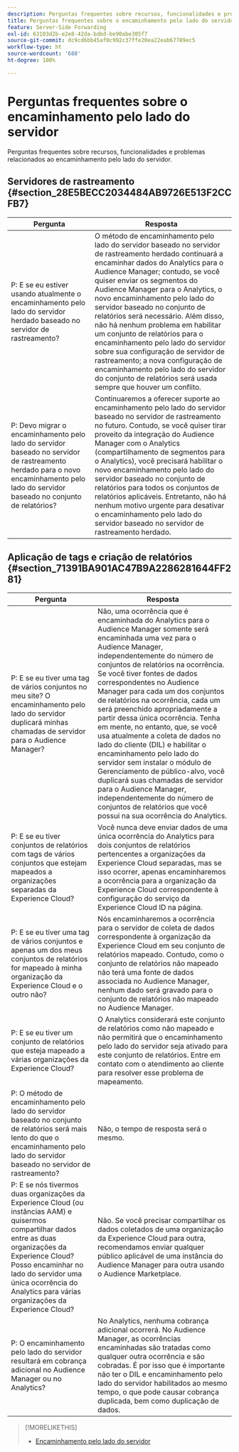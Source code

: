 ```yaml
---
description: Perguntas frequentes sobre recursos, funcionalidades e problemas relacionados ao encaminhamento pelo lado do servidor.
title: Perguntas frequentes sobre o encaminhamento pelo lado do servidor
feature: Server-Side Forwarding
exl-id: 63103d2b-e2e8-42da-bdbd-be90abe305f7
source-git-commit: dc9cd6bb45af0c992c37ffe20ea22eab67789ec5
workflow-type: ht
source-wordcount: '688'
ht-degree: 100%

---
```


# Perguntas frequentes sobre o encaminhamento pelo lado do servidor

Perguntas frequentes sobre recursos, funcionalidades e problemas relacionados ao encaminhamento pelo lado do servidor.

## Servidores de rastreamento {#section_28E5BECC2034484AB9726E513F2CCFB7}

| Pergunta | Resposta |
|--- |--- |
| P: E se eu estiver usando atualmente o encaminhamento pelo lado do servidor herdado baseado no servidor de rastreamento? | O método de encaminhamento pelo lado do servidor baseado no servidor de rastreamento herdado continuará a encaminhar dados do Analytics para o Audience Manager; contudo, se você quiser enviar os segmentos do Audience Manager para o Analytics, o novo encaminhamento pelo lado do servidor baseado no conjunto de relatórios será necessário. Além disso, não há nenhum problema em habilitar um conjunto de relatórios para o encaminhamento pelo lado do servidor sobre sua configuração de servidor de rastreamento; a nova configuração de encaminhamento pelo lado do servidor do conjunto de relatórios será usada sempre que houver um conflito. |
| P: Devo migrar o encaminhamento pelo lado do servidor baseado no servidor de rastreamento herdado para o novo encaminhamento pelo lado do servidor baseado no conjunto de relatórios? | Continuaremos a oferecer suporte ao encaminhamento pelo lado do servidor baseado no servidor de rastreamento no futuro. Contudo, se você quiser tirar proveito da integração do Audience Manager com o Analytics (compartilhamento de segmentos para o Analytics), você precisará habilitar o novo encaminhamento pelo lado do servidor baseado no conjunto de relatórios para todos os conjuntos de relatórios aplicáveis. Entretanto, não há nenhum motivo urgente para desativar o encaminhamento pelo lado do servidor baseado no servidor de rastreamento herdado. |

## Aplicação de tags e criação de relatórios {#section_71391BA901AC47B9A2286281644FF281}

| Pergunta | Resposta |
|--- |--- |
| P: E se eu tiver uma tag de vários conjuntos no meu site? O encaminhamento pelo lado do servidor duplicará minhas chamadas de servidor para o Audience Manager? | Não, uma ocorrência que é encaminhada do Analytics para o Audience Manager somente será encaminhada uma vez para o Audience Manager, independentemente do número de conjuntos de relatórios na ocorrência. Se você tiver fontes de dados correspondentes no Audience Manager para cada um dos conjuntos de relatórios na ocorrência, cada um será preenchido apropriadamente a partir dessa única ocorrência.  Tenha em mente, no entanto, que, se você usa atualmente a coleta de dados no lado do cliente (DIL) e habilitar o encaminhamento pelo lado do servidor sem instalar o módulo de Gerenciamento de público-alvo, você duplicará suas chamadas de servidor para o Audience Manager, independentemente do número de conjuntos de relatórios que você possui na sua ocorrência do Analytics. |
| P: E se eu tiver conjuntos de relatórios com tags de vários conjuntos que estejam mapeados a organizações separadas da Experience Cloud? | Você nunca deve enviar dados de uma única ocorrência do Analytics para dois conjuntos de relatórios pertencentes a organizações da Experience Cloud separadas, mas se isso ocorrer, apenas encaminharemos a ocorrência para a organização da Experience Cloud correspondente à configuração do serviço da Experience Cloud ID na página. |
| P: E se eu tiver uma tag de vários conjuntos e apenas um dos meus conjuntos de relatórios for mapeado à minha organização da Experience Cloud e o outro não? | Nós encaminharemos a ocorrência para o servidor de coleta de dados correspondente à organização da Experience Cloud em seu conjunto de relatórios mapeado. Contudo, como o conjunto de relatórios não mapeado não terá uma fonte de dados associada no Audience Manager, nenhum dado será gravado para o conjunto de relatórios não mapeado no Audience Manager. |
| P: E se eu tiver um conjunto de relatórios que esteja mapeado a várias organizações da Experience Cloud? | O Analytics considerará este conjunto de relatórios como não mapeado e não permitirá que o encaminhamento pelo lado do servidor seja ativado para este conjunto de relatórios. Entre em contato com o atendimento ao cliente para resolver esse problema de mapeamento. |
| P: O método de encaminhamento pelo lado do servidor baseado no conjunto de relatórios será mais lento do que o encaminhamento pelo lado do servidor baseado no servidor de rastreamento? | Não, o tempo de resposta será o mesmo. |
| P: E se nós tivermos duas organizações da Experience Cloud (ou instâncias AAM) e quisermos compartilhar dados entre as duas organizações da Experience Cloud? Posso encaminhar no lado do servidor uma única ocorrência do Analytics para várias organizações da Experience Cloud? | Não. Se você precisar compartilhar os dados coletados de uma organização da Experience Cloud para outra, recomendamos enviar qualquer público aplicável de uma instância do Audience Manager para outra usando o Audience Marketplace. |
| P: O encaminhamento pelo lado do servidor resultará em cobrança adicional no Audience Manager ou no Analytics? | No Analytics, nenhuma cobrança adicional ocorrerá. No Audience Manager, as ocorrências encaminhadas são tratadas como qualquer outra ocorrência e são cobradas.  É por isso que é importante não ter o DIL e encaminhamento pelo lado do servidor habilitados ao mesmo tempo, o que pode causar cobrança duplicada, bem como duplicação de dados. |

>[!MORELIKETHIS]
>
>* [Encaminhamento pelo lado do servidor](/help/admin/admin/c-manage-report-suites/c-edit-report-suites/general/c-server-side-forwarding/ssf.md)


